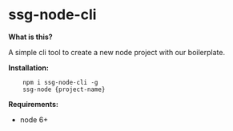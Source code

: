 # ssg-node-cli
**What is this?**

A simple cli tool to create a new node project with our boilerplate.

**Installation:**

```
	npm i ssg-node-cli -g
	ssg-node {project-name}
```

**Requirements:**
- node 6+

